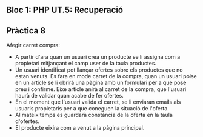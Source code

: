 ## Bloc 1: PHP UT.5: Recuperació

## Pràctica 8

Afegir carret compra:

* A partir d'ara quan un usuari crea un producte se li assigna com a propietari mitjançant el camp user de la taula productes.
* Un usuari identificat pot llançar ofertes sobre els productes que no estan venuts. Es fara en mode carret de la compra, quan un usuari polse en un article se li obrirà una pàgina amb un formulari per a que pose preu i confirme. Eixe article anirà al carret de la compra, que l'usuari haurà de validar quan acabe de fer ofertes.
* En el moment que l'usuari valida el carret, se li enviaran emails als usuaris propietaris per a que coneguen la situació de l'oferta.
* Al mateix temps es guardarà constància de la oferta en la taula d'ofertes.
* El producte eixira com a venut a la pàgina principal.

